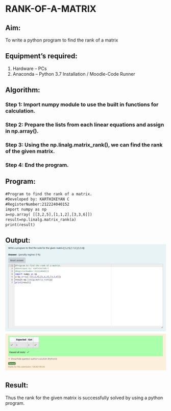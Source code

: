 # RANK-OF-A-MATRIX
## Aim:
To write a python program to find the rank of a matrix
## Equipment’s required:
1. 	Hardware – PCs
2. 	Anaconda – Python 3.7 Installation / Moodle-Code Runner
## Algorithm:
### Step 1:  Import numpy module to use the built in functions for calculation.
### Step 2: Prepare the lists from each linear equations and assign in np.array().
### Step 3: Using the np.linalg.matrix_rank(), we can find the rank of the given matrix.
### Step 4: End the program.
## Program:
```
#Program to find the rank of a matrix.
#Developed by: KARTHIKEYAN C
#RegisterNumber:212224040152
import numpy as np
a=np.array( [[3,2,5],[1,1,2],[3,3,6]])
result=np.linalg.matrix_rank(a)
print(result)
```
## Output:![.output](<Screenshot 2025-03-21 112411-1.png>)
## Result:
Thus the rank for the given matrix is successfully solved by  using a python program.

